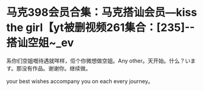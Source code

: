 # 马克398会员合集：马克搭讪会员—kiss the girl【yt被删视频261集合：[235]--搭讪空姐~_ev

系你们空姐嘅待遇就咩样，佢个你微想做空姐。Any other。天开始。什么？います。那没有作品。谢谢你。继续做。

your best wishes accompany you on each every journey。

